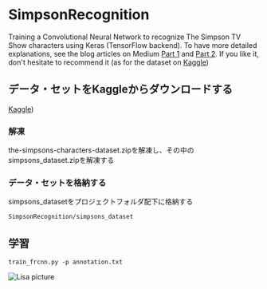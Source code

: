 # SimpsonRecognition

Training a Convolutional Neural Network to recognize The Simpson TV Show characters using Keras (TensorFlow backend).
To have more detailed explanations, see the blog articles on Medium [Part 1](https://medium.com/alex-attia-blog/the-simpsons-character-recognition-using-keras-d8e1796eae36) and [Part 2](https://medium.com/alex-attia-blog/the-simpsons-characters-recognition-and-detection-part-2-c44f9d5abf37). If you like it, don't hesitate to recommend it (as for the dataset on [Kaggle](https://www.kaggle.com/alexattia/the-simpsons-characters-dataset))

## データ・セットをKaggleからダウンロードする
[Kaggle](https://www.kaggle.com/alexattia/the-simpsons-characters-dataset))

### 解凍

the-simpsons-characters-dataset.zipを解凍し、その中のsimpsons_dataset.zipを解凍する

### データ・セットを格納する
simpsons_datasetをプロジェクトフォルダ配下に格納する

`SimpsonRecognition/simpsons_dataset`

## 学習
`train_frcnn.py -p annotation.txt`

![Lisa picture](https://github.com/alexattia/SimpsonRecognition/blob/master/pics/mapple_lisa.png)

